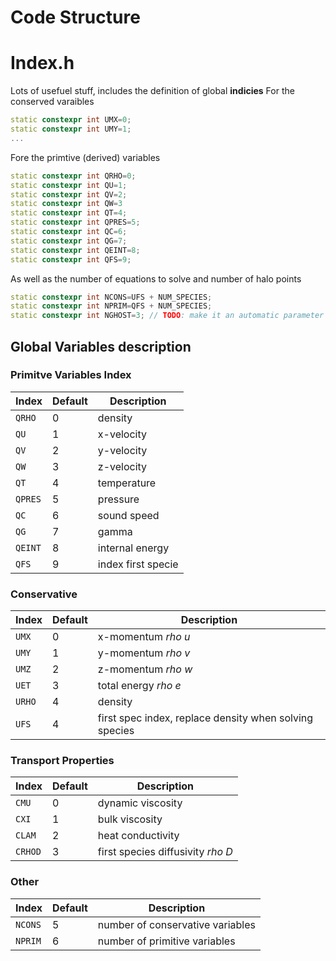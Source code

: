 # Code Structure


# Index.h


Lots of usefuel stuff, includes the definition of global **indicies**
For the conserved varaibles
```cpp
static constexpr int UMX=0;
static constexpr int UMY=1;
...
```
Fore the primtive (derived) variables

```cpp
static constexpr int QRHO=0;
static constexpr int QU=1;
static constexpr int QV=2;
static constexpr int QW=3
static constexpr int QT=4;
static constexpr int QPRES=5;
static constexpr int QC=6;
static constexpr int QG=7;
static constexpr int QEINT=8;
static constexpr int QFS=9;
```
As well as the number of equations to solve and number of halo points

```cpp
static constexpr int NCONS=UFS + NUM_SPECIES;
static constexpr int NPRIM=QFS + NUM_SPECIES;
static constexpr int NGHOST=3; // TODO: make it an automatic parameter
```

## Global Variables description

### Primitve Variables Index

| Index                      |  Default | Description                                                  |
| --------------------------- | ------------- | ------------------------------------------------------------ |
|   `QRHO`             | 0       | density    |
|   `QU`               | 1       | x-velocity    |
|   `QV`               | 2       | y-velocity    |
|   `QW`               | 3       | z-velocity    |
|   `QT`               | 4       | temperature    |
|   `QPRES`            | 5       | pressure   |
|   `QC`            | 6          | sound speed  |
|   `QG`            | 7          | gamma   |
|   `QEINT`            | 8       | internal energy  |
|   `QFS`            | 9         | index first specie   |

### Conservative


| Index                      |  Default | Description                                                  |
| --------------------------- | ------------- | ------------------------------------------------------------ |
|   `UMX`             | 0       | x-momentum *rho u*   |
|   `UMY`             | 1       | y-momentum *rho v*     |
|   `UMZ`             | 2       | z-momentum *rho w*     |
|   `UET`             | 3       | total energy *rho e* |
|   `URHO`            | 4       | density    |
|   `UFS`             | 4       | first spec index, replace density when solving species  |

### Transport Properties


| Index                      |  Default | Description                                                  |
| --------------------------- | ------------- | ------------------------------------------------------------ |
|   `CMU`             | 0       | dynamic viscosity  |
|   `CXI`             | 1       | bulk viscosity     |
|   `CLAM`            | 2       | heat conductivity      |
|   `CRHOD`           | 3       | first species diffusivity  *rho D* |


### Other
| Index                      |  Default | Description                                                  |
| --------------------------- | ------------- | ------------------------------------------------------------ |
|   `NCONS`               | 5       | number of conservative variables    |
|   `NPRIM`               | 6       | number of primitive variables    |

